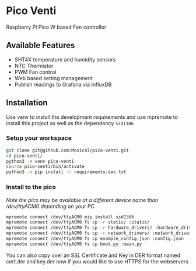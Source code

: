 # Pico Venti

Raspberry Pi Pico W based Fan controller

## Available Features

* SHT4X temperature and humidity sensors
* NTC Thermistor
* PWM Fan control
* Web based setting management
* Publish readings to Grafana via InfluxDB

## Installation

Use venv to install the development requirements and use  mpremote to install this project as well as the dependency `ssd1306`

### Setup your workspace

```bash
git clone git@github.com:Mosical/pico-venti.git
cd pico-venti/
python3 -m venv pico-venti
source pico-venti/bin/activate
python3 -m pip install -r requirements-dev.txt
```

### Install to the pico

*Note the pico may be available at a different device name than /dev/ttyACM0 depending on your PC*

```bash
mpremote connect /dev/ttyACM0 mip install ssd1306
mpremote connect /dev/ttyACM0 fs cp -r static/ :static/
mpremote connect /dev/ttyACM0 fs cp -r hardware_drivers/ :hardware_drivers/
mpremote connect /dev/ttyACM0 fs cp -r network_drivers/ :network_drivers/
mpremote connect /dev/ttyACM0 fs cp example_config.json :config.json
mpremote connect /dev/ttyACM0 fs cp boot.py :main.py
```

You can also copy over an SSL Certificate and Key in DER format named cert.der and key.der now if you would like to use HTTPS for the webservers
